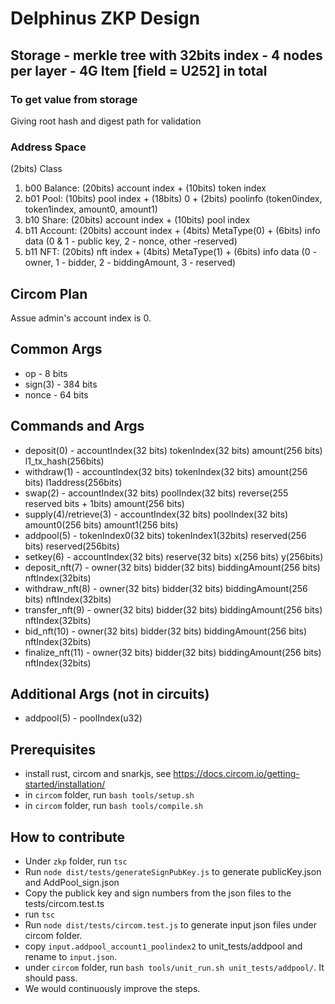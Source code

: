# Delphinus ZKP Design

## Storage - merkle tree with 32bits index - 4 nodes per layer - 4G Item [field = U252] in total

### To get value from storage

Giving root hash and digest path for validation

### Address Space

(2bits) Class

1. b00 Balance: (20bits) account index + (10bits) token index
2. b01 Pool: (10bits) pool index + (18bits) 0 + (2bits) poolinfo (token0index, token1index, amount0, amount1)
3. b10 Share: (20bits) account index + (10bits) pool index
4. b11 Account: (20bits) account index + (4bits) MetaType(0) + (6bits) info data (0 & 1 - public key, 2 - nonce, other -reserved)
5. b11 NFT: (20bits) nft index + (4bits) MetaType(1) + (6bits) info data (0 - owner, 1 - bidder, 2 - biddingAmount, 3 - reserved)

## Circom Plan

Assue admin's account index is 0.

## Common Args

- op - 8 bits
- sign(3) - 384 bits
- nonce - 64 bits

## Commands and Args

- deposit(0) - accountIndex(32 bits) tokenIndex(32 bits) amount(256 bits) l1_tx_hash(256bits)
- withdraw(1) - accountIndex(32 bits) tokenIndex(32 bits) amount(256 bits) l1address(256bits)
- swap(2) - accountIndex(32 bits) poolIndex(32 bits) reverse(255 reserved bits + 1bits) amount(256 bits)
- supply(4)/retrieve(3) - accountIndex(32 bits) poolIndex(32 bits) amount0(256 bits) amount1(256 bits)
- addpool(5) - tokenIndex0(32 bits) tokenIndex1(32bits) reserved(256 bits) reserved(256bits)
- setkey(6) - accountIndex(32 bits) reserve(32 bits) x(256 bits) y(256bits)
- deposit_nft(7) - owner(32 bits) bidder(32 bits) biddingAmount(256 bits) nftIndex(32bits)
- withdraw_nft(8) - owner(32 bits) bidder(32 bits) biddingAmount(256 bits) nftIndex(32bits)
- transfer_nft(9) - owner(32 bits) bidder(32 bits) biddingAmount(256 bits) nftIndex(32bits)
- bid_nft(10) - owner(32 bits) bidder(32 bits) biddingAmount(256 bits) nftIndex(32bits)
- finalize_nft(11) - owner(32 bits) bidder(32 bits) biddingAmount(256 bits) nftIndex(32bits)

## Additional Args (not in circuits)

- addpool(5) - poolIndex(u32)

## Prerequisites

- install rust, circom and snarkjs, see <https://docs.circom.io/getting-started/installation/>
- in `circom` folder, run `bash tools/setup.sh`
- in `circom` folder, run `bash tools/compile.sh`

## How to contribute

- Under `zkp` folder, run `tsc`
- Run `node dist/tests/generateSignPubKey.js` to generate publicKey.json and AddPool_sign.json
- Copy the publick key and sign numbers from the json files to the tests/circom.test.ts
- run `tsc`
- Run `node dist/tests/circom.test.js` to generate input json files under circom folder.
- copy `input.addpool_account1_poolindex2` to unit_tests/addpool and rename to `input.json`.
- under `circom` folder, run `bash tools/unit_run.sh unit_tests/addpool/`. It should pass.
- We would continuously improve the steps.

